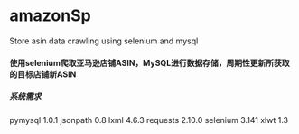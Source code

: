 # amazonSp
Store asin data crawling using selenium and mysql
#### 使用selenium爬取亚马逊店铺ASIN，MySQL进行数据存储，周期性更新所获取的目标店铺新ASIN

##### 系统需求
pymysql   1.0.1
jsonpath   0.8
lxml    4.6.3
requests   2.10.0
selenium    3.141
xlwt     1.3

